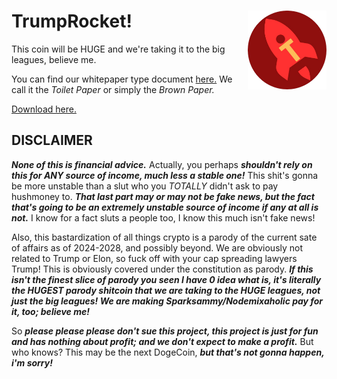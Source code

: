 # TrumpRocket! <img width="25%" align="right" src="trumprocket.png">

This coin will be HUGE and we're taking it to the big leagues, believe me.

You can find our whitepaper type document [here.](https://github.com/trumprocket/toiletpaper) We call it the *Toilet Paper* or simply the *Brown Paper.*

[Download here.](https://github.com/trumprocket/coin/releases)

## DISCLAIMER

***None of this is financial advice.*** Actually, you perhaps ***shouldn't rely on this for ANY source of income, much less a stable one!***
This shit's gonna be more unstable than a slut who you *TOTALLY* didn't ask to pay hushmoney to. ***That last part may or may not be
fake news, but the fact that's going to be an extremely unstable source of income if any at all is not.***
I know for a fact sluts a people too, I know this much isn't fake news!

Also, this bastardization of all things crypto is a parody of the current sate of affairs as of 2024-2028, and possibly beyond.
We are obviously not related to Trump or Elon, so fuck off with your cap spreading lawyers Trump! This is obviously covered under the
constitution as parody. ***If this isn't the finest slice of parody you seen I have 0 idea what is, it's literally the HUGEST parody shitcoin
that we are taking to the HUGE leagues, not just the big leagues! We are making Sparksammy/Nodemixaholic pay for it, too; believe me!***

So ***please please please don't sue this project, this project is just for fun and has nothing about profit; and we don't expect to make
a profit.*** But who knows? This may be the next DogeCoin, ***but that's not gonna happen, i'm sorry!***
